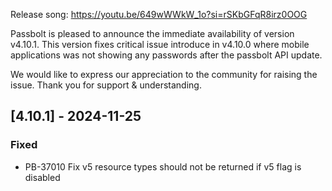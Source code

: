 Release song: https://youtu.be/649wWWkW_1o?si=rSKbGFqR8irz0OOG

Passbolt is pleased to announce the immediate availability of version v4.10.1. This version fixes critical issue introduce in v4.10.0 where mobile applications was not showing any passwords after the passbolt API update.

We would like to express our appreciation to the community for raising the issue. Thank you for support & understanding.

## [4.10.1] - 2024-11-25
### Fixed
- PB-37010 Fix v5 resource types should not be returned if v5 flag is disabled
